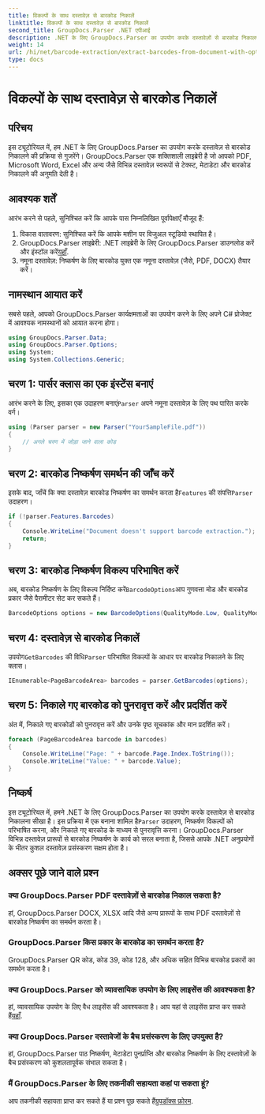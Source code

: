 ```yaml
---
title: विकल्पों के साथ दस्तावेज़ से बारकोड निकालें
linktitle: विकल्पों के साथ दस्तावेज़ से बारकोड निकालें
second_title: GroupDocs.Parser .NET एपीआई
description: .NET के लिए GroupDocs.Parser का उपयोग करके दस्तावेज़ों से बारकोड निकालना सीखें। कोड उदाहरणों और FAQ के साथ व्यापक ट्यूटोरियल।
weight: 14
url: /hi/net/barcode-extraction/extract-barcodes-from-document-with-options/
type: docs
---
```

# विकल्पों के साथ दस्तावेज़ से बारकोड निकालें

## परिचय
इस ट्यूटोरियल में, हम .NET के लिए GroupDocs.Parser का उपयोग करके दस्तावेज़ से बारकोड निकालने की प्रक्रिया से गुजरेंगे। GroupDocs.Parser एक शक्तिशाली लाइब्रेरी है जो आपको PDF, Microsoft Word, Excel और अन्य जैसे विभिन्न दस्तावेज़ स्वरूपों से टेक्स्ट, मेटाडेटा और बारकोड निकालने की अनुमति देती है।
## आवश्यक शर्तें
आरंभ करने से पहले, सुनिश्चित करें कि आपके पास निम्नलिखित पूर्वापेक्षाएँ मौजूद हैं:
1. विकास वातावरण: सुनिश्चित करें कि आपके मशीन पर विजुअल स्टूडियो स्थापित है।
2.  GroupDocs.Parser लाइब्रेरी: .NET लाइब्रेरी के लिए GroupDocs.Parser डाउनलोड करें और इंस्टॉल करें[यहाँ](https://releases.groupdocs.com/parser/net/).
3. नमूना दस्तावेज़: निष्कर्षण के लिए बारकोड युक्त एक नमूना दस्तावेज़ (जैसे, PDF, DOCX) तैयार करें।

## नामस्थान आयात करें
सबसे पहले, आपको GroupDocs.Parser कार्यक्षमताओं का उपयोग करने के लिए अपने C# प्रोजेक्ट में आवश्यक नामस्थानों को आयात करना होगा।
```csharp
using GroupDocs.Parser.Data;
using GroupDocs.Parser.Options;
using System;
using System.Collections.Generic;
```
## चरण 1: पार्सर क्लास का एक इंस्टेंस बनाएं
 आरंभ करने के लिए, इसका एक उदाहरण बनाएं`Parser` अपने नमूना दस्तावेज़ के लिए पथ पारित करके वर्ग।
```csharp
using (Parser parser = new Parser("YourSampleFile.pdf"))
{
    // अगले चरण में जोड़ा जाने वाला कोड
}
```
## चरण 2: बारकोड निष्कर्षण समर्थन की जाँच करें
 इसके बाद, जाँचें कि क्या दस्तावेज़ बारकोड निष्कर्षण का समर्थन करता है`Features` की संपत्ति`Parser` उदाहरण।
```csharp
if (!parser.Features.Barcodes)
{
    Console.WriteLine("Document doesn't support barcode extraction.");
    return;
}
```
## चरण 3: बारकोड निष्कर्षण विकल्प परिभाषित करें
 अब, बारकोड निष्कर्षण के लिए विकल्प निर्दिष्ट करें`BarcodeOptions`आप गुणवत्ता मोड और बारकोड प्रकार जैसे पैरामीटर सेट कर सकते हैं।
```csharp
BarcodeOptions options = new BarcodeOptions(QualityMode.Low, QualityMode.Low, "QR");
```
## चरण 4: दस्तावेज़ से बारकोड निकालें
 उपयोग`GetBarcodes` की विधि`Parser` परिभाषित विकल्पों के आधार पर बारकोड निकालने के लिए क्लास।
```csharp
IEnumerable<PageBarcodeArea> barcodes = parser.GetBarcodes(options);
```
## चरण 5: निकाले गए बारकोड को पुनरावृत्त करें और प्रदर्शित करें
अंत में, निकाले गए बारकोडों को पुनरावृत्त करें और उनके पृष्ठ सूचकांक और मान प्रदर्शित करें।
```csharp
foreach (PageBarcodeArea barcode in barcodes)
{
    Console.WriteLine("Page: " + barcode.Page.Index.ToString());
    Console.WriteLine("Value: " + barcode.Value);
}
```

## निष्कर्ष
 इस ट्यूटोरियल में, हमने .NET के लिए GroupDocs.Parser का उपयोग करके दस्तावेज़ से बारकोड निकालना सीखा है। इस प्रक्रिया में एक बनाना शामिल है`Parser` उदाहरण, निष्कर्षण विकल्पों को परिभाषित करना, और निकाले गए बारकोड के माध्यम से पुनरावृत्ति करना। GroupDocs.Parser विभिन्न दस्तावेज़ प्रारूपों से बारकोड निष्कर्षण के कार्य को सरल बनाता है, जिससे आपके .NET अनुप्रयोगों के भीतर कुशल दस्तावेज़ प्रसंस्करण सक्षम होता है।

## अक्सर पूछे जाने वाले प्रश्न
### क्या GroupDocs.Parser PDF दस्तावेज़ों से बारकोड निकाल सकता है?
हां, GroupDocs.Parser DOCX, XLSX आदि जैसे अन्य प्रारूपों के साथ PDF दस्तावेज़ों से बारकोड निष्कर्षण का समर्थन करता है।
### GroupDocs.Parser किस प्रकार के बारकोड का समर्थन करता है?
GroupDocs.Parser QR कोड, कोड 39, कोड 128, और अधिक सहित विभिन्न बारकोड प्रकारों का समर्थन करता है।
### क्या GroupDocs.Parser को व्यावसायिक उपयोग के लिए लाइसेंस की आवश्यकता है?
 हां, व्यावसायिक उपयोग के लिए वैध लाइसेंस की आवश्यकता है। आप यहां से लाइसेंस प्राप्त कर सकते हैं[यहाँ](https://purchase.groupdocs.com/buy).
### क्या GroupDocs.Parser दस्तावेजों के बैच प्रसंस्करण के लिए उपयुक्त है?
हां, GroupDocs.Parser पाठ निष्कर्षण, मेटाडेटा पुनर्प्राप्ति और बारकोड निष्कर्षण के लिए दस्तावेज़ों के बैच प्रसंस्करण को कुशलतापूर्वक संभाल सकता है।
### मैं GroupDocs.Parser के लिए तकनीकी सहायता कहां पा सकता हूं?
 आप तकनीकी सहायता प्राप्त कर सकते हैं या प्रश्न पूछ सकते हैं[ग्रुपडॉक्स फ़ोरम](https://forum.groupdocs.com/c/parser/17).